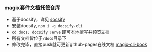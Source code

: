 ### magix套件文档托管仓库

- 基于docsify，详见 [docsify](https://docsify.js.org/#/zh-cn/)
- 安装docsify, `npm i -g docsify-cli`
- `cd docs; docsify serve` 即可本地撰写并预览文档 
- 所有文档皆位于`/docs`目录下
- 修改完毕，直接push就可更新github-pages在线文档  [magix-cli-book](https://thx.github.io/magix-cli-book/#/)